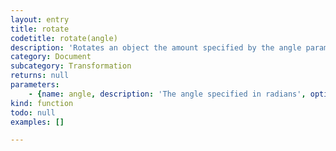 ```yaml
---
layout: entry
title: rotate
codetitle: rotate(angle)
description: 'Rotates an object the amount specified by the angle parameter. Angles should be specified in radians (values from 0 to <code>PI</code>*2) or converted to radians with the <code>radians()</code> function. Objects are always rotated around their relative position to the origin and positive numbers rotate objects in a clockwise direction with 0 radians or degrees being up and <code>HALF_PI</code> being to the right etc. Transformations apply to everything that happens after and subsequent calls to the function accumulates the effect. For example, calling <code>rotate(PI/2)</code> and then <code>rotate(PI/2)</code> is the same as <code>rotate(PI)</code>. If <code>rotate()</code> is called within the <code>draw()</code>, the transformation is reset when the loop begins again. Technically, <code>rotate()</code> multiplies the current transformation matrix by a rotation matrix. This function can be further controlled by the <code>pushMatrix()</code> and <code>popMatrix()</code>.'
category: Document
subcategory: Transformation
returns: null
parameters:
    - {name: angle, description: 'The angle specified in radians', optional: false, type: [Number]}
kind: function
todo: null
examples: []

---
```

